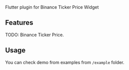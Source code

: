 Flutter plugin for Binance Ticker Price Widget

## Features

TODO: Binance Ticker Price.

## Usage

You can check demo from examples from `/example` folder.
